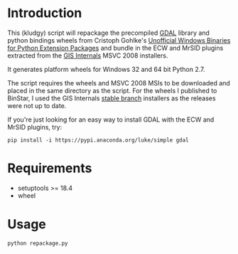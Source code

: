 # Introduction
This (kludgy) script will repackage the precompiled [GDAL](http://www.gdal.org) library and python bindings wheels from Cristoph Gohlke's [Unofficial Windows Binaries for Python Extension Packages](http://www.lfd.uci.edu/~gohlke/pythonlibs/#gdal) and bundle in the ECW and MrSID plugins extracted from the [GIS Internals](http://www.gisinternals.com) MSVC 2008 installers.

It generates platform wheels for Windows 32 and 64 bit Python 2.7.

The script requires the wheels and MSVC 2008 MSIs to be downloaded and placed in the same directory as the script.  For the wheels I published to BinStar, I used the GIS Internals [stable branch](http://www.gisinternals.com/stable.php) installers as the releases were not up to date.

If you're just looking for an easy way to install GDAL with the ECW and MrSID plugins, try:

```pip install -i https://pypi.anaconda.org/luke/simple gdal```

# Requirements
 - setuptools >= 18.4
 - wheel

# Usage
    python repackage.py

